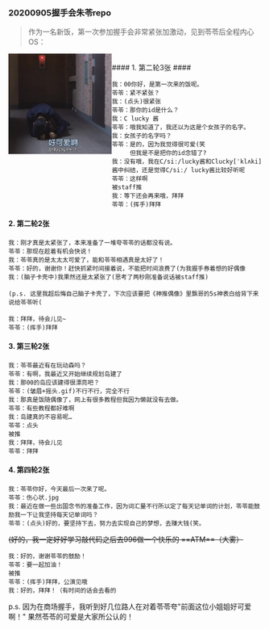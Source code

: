 ### 20200905握手会朱苓repo

> 作为一名新饭，第一次参加握手会非常紧张加激动，见到苓苓后全程内心OS：

<img src="20200905.JPG" alt="_20200903_095711" style="zoom:65%;" align="left" />
<br/>
#### 1.   第二轮3张 #### <br/>

	我：00你好，是第一次来的饭呢。
	苓苓：紧不紧张？
	我：(点头)很紧张
	苓苓：那你的id是什么？
	我：C lucky 酱
	苓苓：哦我知道了，我还以为这是个女孩子的名字。
	我：女孩子的名字吗？
	苓苓：是的，因为我觉得很可爱(笑
	     但我是不是把你的id念错了?
	我：没有哦，我在C/siː/lucky酱和Clucky[ˈklʌki]酱中纠结，还是觉得C/siː/ lucky酱比较好听呢
	苓苓：这样啊
	被staff推
	我：等下还会再来哦，拜拜
	苓苓：(挥手)拜拜



#### 2.   第二轮2张

```
我：刚才真是太紧张了，本来准备了一堆夸苓苓的话都没有说。
苓苓：那现在趁着有机会快说！
我：苓苓真的是太太太可爱了，能和苓苓相遇真是太好了！
苓苓：好的，谢谢你！赶快抓紧时间接着说，不能把时间浪费了(为我握手券着想的好偶像
我：(脑子卡壳中)我果然还是太紧张了(思考了两秒刚准备说话被staff推)

(p.s. 这里我超后悔自己脑子卡壳了，下次应该要把《神推偶像》里飘哥的5s神表白给背下来说给苓苓听(

我：拜拜，待会儿见~
苓苓：(挥手)拜拜
```



#### 3.   第三轮2张

```
我：苓苓最近有在玩动森吗？
苓苓：有啊，我最近又开始继续规划岛建了
我：那00的岛应该建得很漂亮吧？
苓苓：(皱眉+摇头.gif)不行不行，完全不行
我：那真是饭随偶像了，网上有很多教程但我因为懒就没有去做。
苓苓：有些教程都好难啊
我：岛建真的不容易呢…
苓苓：点头
被推
我：拜拜，待会儿见
苓苓：拜拜
```



#### 4.   第四轮2张

```
我：苓苓你好，今天最后一次来了呢。
苓苓：伤心状.jpg
我：最近在做一些出国念书的准备工作，因为词汇量不行所以定了每天记单词的计划，苓苓能鼓励我一下让我坚持每天记单词吗？
苓苓：(点头)好的，要坚持下去，努力去实现自己的梦想，去赚大钱(笑。
```

 ~~(好的，我一定好好学习敲代码之后去996做一个快乐的 ==ATM==（大雾）~~

```
我：好的，谢谢苓苓的鼓励！
苓苓：要一起加油！
被推
苓苓：(挥手)拜拜，公演见哦
我：好的，拜拜！（有时间的话会去看的
```

p.s.  因为在商场握手，我听到好几位路人在对着苓苓夸"前面这位小姐姐好可爱啊！" 果然苓苓的可爱是大家所公认的！


